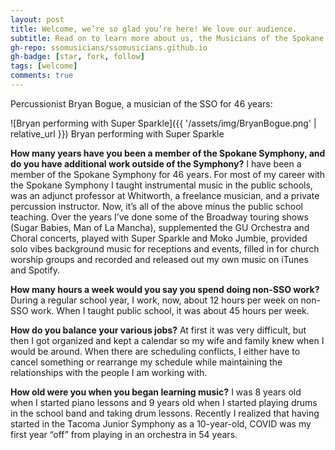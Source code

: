 ```yaml
---
layout: post
title: Welcome, we’re so glad you’re here! We love our audience.
subtitle: Read on to learn more about us, the Musicians of the Spokane Symphony.
gh-repo: ssomusicians/ssomusicians.github.io
gh-badge: [star, fork, follow]
tags: [welcome]
comments: true
---
```


Percussionist Bryan Bogue, a musician of the SSO for 46 years:
 
![Bryan performing with Super Sparkle]({{ '/assets/img/BryanBogue.png' | relative_url }})
Bryan performing with Super Sparkle

**How many years have you been a member of the Spokane Symphony, and do you have additional work outside of the Symphony?**
I have been a member of the Spokane Symphony for 46 years.  For most of my career with the Spokane Symphony I taught instrumental music in the public schools, was an adjunct professor at Whitworth, a freelance musician, and a private percussion instructor. Now, it’s all of the above minus the public school teaching.  Over the years I’ve done some of the Broadway touring shows (Sugar Babies, Man of La Mancha), supplemented the GU Orchestra and Choral concerts, played with Super Sparkle and Moko Jumbie, provided solo vibes background music for receptions and events, filled in for church worship groups and recorded and released out my own music on iTunes and Spotify. 
 
**How many hours a week would you say you spend doing non-SSO work?**
During a regular school year, I work, now, about 12 hours per week on non-SSO work. When I taught public school, it was about 45 hours per week.
 
**How do you balance your various jobs?**
At first it was very difficult, but then I got organized and kept a calendar so my wife and family knew when I would be around. When there are scheduling conflicts, I either have to cancel something or rearrange my schedule while maintaining the relationships with the people I am working with.

**How old were you when you began learning music?**
I was 8 years old when I started piano lessons and 9 years old when I started playing drums in the school band and taking drum lessons. Recently I realized that having started in the Tacoma Junior Symphony as a 10-year-old, COVID was my first year “off” from playing in an orchestra in 54 years. 